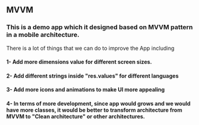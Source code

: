 ## MVVM
### This is a demo app which it designed based on MVVM pattern in a mobile architecture. 
   There is a lot of things that we can do to improve the App including
   
   #### 1- Add more dimensions value for different screen sizes.
   
   #### 2- Add different strings inside "res.values" for different languages
   
   #### 3- Add more icons and animations to make UI more appealing
   
   #### 4- In terms of more development, since app would grows and we would have more classes, it would be better to transform architecture from MVVM to "Clean architecture" or other architectures.
